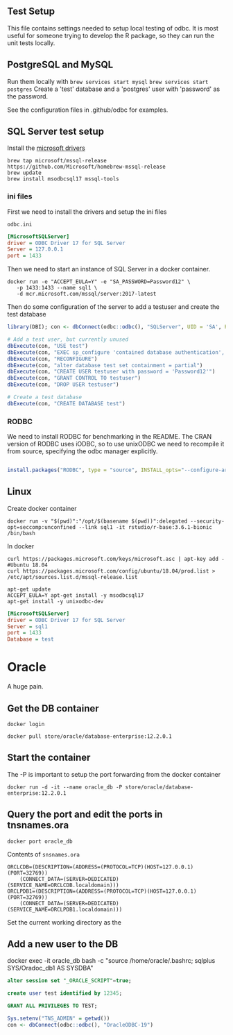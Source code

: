 ## Test Setup

This file contains settings needed to setup local testing of odbc. It is most
useful for someone trying to develop the R package, so they can run the unit
tests locally.

## PostgreSQL and MySQL

Run them locally with `brew services start mysql` `brew services start postgres`
Create a 'test' database and a 'postgres' user with 'password' as the password.

See the configuration files in .github/odbc for examples.

## SQL Server test setup

Install the [microsoft drivers](https://docs.microsoft.com/en-us/sql/connect/odbc/linux-mac/installing-the-microsoft-odbc-driver-for-sql-server?view=sql-server-ver15#macos)

```shell
brew tap microsoft/mssql-release https://github.com/Microsoft/homebrew-mssql-release
brew update
brew install msodbcsql17 mssql-tools
```

### ini files

First we need to install the drivers and setup the ini files

`odbc.ini`
```ini
[MicrosoftSQLServer]
driver = ODBC Driver 17 for SQL Server
Server = 127.0.0.1
port = 1433
```

Then we need to start an instance of SQL Server in a docker container.

```shell
docker run -e "ACCEPT_EULA=Y" -e "SA_PASSWORD=Password12" \
   -p 1433:1433 --name sql1 \
   -d mcr.microsoft.com/mssql/server:2017-latest
```

Then do some configuration of the server to add a testuser and create the test database

```r
library(DBI); con <- dbConnect(odbc::odbc(), "SQLServer", UID = 'SA', PWD = 'Password12')

# Add a test user, but currently unused
dbExecute(con, "USE test")
dbExecute(con, "EXEC sp_configure 'contained database authentication', 1")
dbExecute(con, "RECONFIGURE")
dbExecute(con, "alter database test set containment = partial")
dbExecute(con, "CREATE USER testuser with password = 'Password12'")
dbExecute(con, "GRANT CONTROL TO testuser")
dbExecute(con, "DROP USER testuser")

# Create a test database
dbExecute(con, "CREATE DATABASE test")
```

### RODBC

We need to install RODBC for benchmarking in the README. The CRAN version of RODBC uses
iODBC, so to use unixODBC we need to recompile it from source, specifying the
odbc manager explicitly.

```r

install.packages("RODBC", type = "source", INSTALL_opts="--configure-args='--with-odbc-manager=odbc'")
```

## Linux

Create docker container

```shell
docker run -v "$(pwd)":"/opt/$(basename $(pwd))":delegated --security-opt=seccomp:unconfined --link sql1 -it rstudio/r-base:3.6.1-bionic /bin/bash
```

In docker
```shell
curl https://packages.microsoft.com/keys/microsoft.asc | apt-key add -
#Ubuntu 18.04
curl https://packages.microsoft.com/config/ubuntu/18.04/prod.list > /etc/apt/sources.list.d/mssql-release.list

apt-get update
ACCEPT_EULA=Y apt-get install -y msodbcsql17
apt-get install -y unixodbc-dev
```

```ini
[MicrosoftSQLServer]
driver = ODBC Driver 17 for SQL Server
Server = sql1
port = 1433
Database = test
```

# Oracle

A huge pain.

## Get the DB container

```shell
docker login

docker pull store/oracle/database-enterprise:12.2.0.1
```

## Start the container

The -P is important to setup the port forwarding from the docker container

```shell
docker run -d -it --name oracle_db -P store/oracle/database-enterprise:12.2.0.1
```

## Query the port and edit the ports in tnsnames.ora

```shell
docker port oracle_db
```

Contents of `snsnames.ora`

```
ORCLCDB=(DESCRIPTION=(ADDRESS=(PROTOCOL=TCP)(HOST=127.0.0.1)(PORT=32769))
    (CONNECT_DATA=(SERVER=DEDICATED)(SERVICE_NAME=ORCLCDB.localdomain)))
ORCLPDB1=(DESCRIPTION=(ADDRESS=(PROTOCOL=TCP)(HOST=127.0.0.1)(PORT=32769))
    (CONNECT_DATA=(SERVER=DEDICATED)(SERVICE_NAME=ORCLPDB1.localdomain)))
```

Set the current working directory as the 

## Add a new user to the DB

docker exec -it oracle_db bash -c "source /home/oracle/.bashrc; sqlplus SYS/Oradoc_db1 AS SYSDBA"

```sql
alter session set "_ORACLE_SCRIPT"=true;

create user test identified by 12345;

GRANT ALL PRIVILEGES TO TEST;
```

```r
Sys.setenv("TNS_ADMIN" = getwd())
con <- dbConnect(odbc::odbc(), "OracleODBC-19")
```
